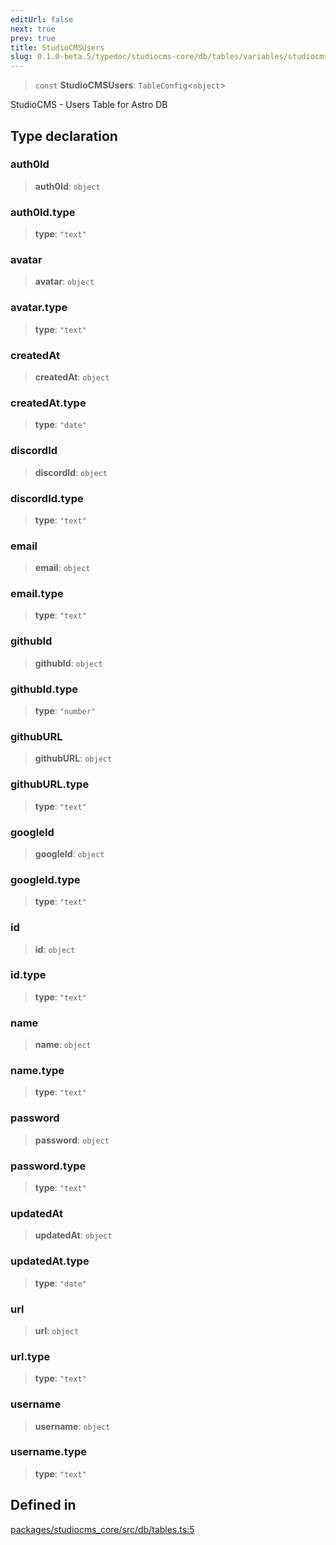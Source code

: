 ```yaml
---
editUrl: false
next: true
prev: true
title: StudioCMSUsers
slug: 0.1.0-beta.5/typedoc/studiocms-core/db/tables/variables/studiocmsusers
---
```


> `const` **StudioCMSUsers**: `TableConfig`\<`object`>

StudioCMS - Users Table for Astro DB

## Type declaration

### auth0Id

> **auth0Id**: `object`

### auth0Id.type

> **type**: `"text"`

### avatar

> **avatar**: `object`

### avatar.type

> **type**: `"text"`

### createdAt

> **createdAt**: `object`

### createdAt.type

> **type**: `"date"`

### discordId

> **discordId**: `object`

### discordId.type

> **type**: `"text"`

### email

> **email**: `object`

### email.type

> **type**: `"text"`

### githubId

> **githubId**: `object`

### githubId.type

> **type**: `"number"`

### githubURL

> **githubURL**: `object`

### githubURL.type

> **type**: `"text"`

### googleId

> **googleId**: `object`

### googleId.type

> **type**: `"text"`

### id

> **id**: `object`

### id.type

> **type**: `"text"`

### name

> **name**: `object`

### name.type

> **type**: `"text"`

### password

> **password**: `object`

### password.type

> **type**: `"text"`

### updatedAt

> **updatedAt**: `object`

### updatedAt.type

> **type**: `"date"`

### url

> **url**: `object`

### url.type

> **type**: `"text"`

### username

> **username**: `object`

### username.type

> **type**: `"text"`

## Defined in

[packages/studiocms\_core/src/db/tables.ts:5](https://github.com/astrolicious/studiocms/tree/main/packages/studiocms_core/src/db/tables.ts#L5)
